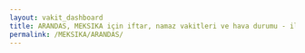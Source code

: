 ```yaml
---
layout: vakit_dashboard
title: ARANDAS, MEKSIKA için iftar, namaz vakitleri ve hava durumu - ilçe/eyalet seç
permalink: /MEKSIKA/ARANDAS/
---
```


<script type="text/javascript">
  var GLOBAL_COUNTRY = 'MEKSIKA';
  var GLOBAL_CITY = 'ARANDAS';
  var GLOBAL_STATE = '';
  var lat = 72;
  var lon = 21;
</script>
